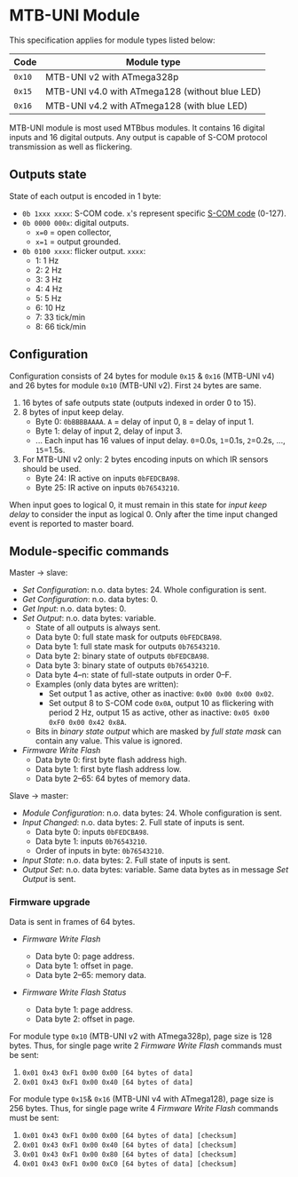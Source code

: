 MTB-UNI Module
==============

This specification applies for module types listed below:

| Code   | Module type                                     |
|--------|-------------------------------------------------|
| `0x10` | MTB-UNI v2 with ATmega328p                      |
| `0x15` | MTB-UNI v4.0 with ATmega128 (without blue LED)  |
| `0x16` | MTB-UNI v4.2 with ATmega128 (with blue LED)     |

MTB-UNI module is most used MTBbus modules. It contains 16 digital inputs and
16 digital outputs. Any output is capable of S-COM protocol transmission as
well as flickering.

## Outputs state

State of each output is encoded in 1 byte:

* `0b 1xxx xxxx`: S-COM code. `x`'s represent specific [S-COM
  code](https://www.mtb-model.com/elektro/s-com.htm) (0-127).
* `0b 0000 000x`: digital outputs.
   - `x=0` = open collector,
   - `x=1` = output grounded.
* `0b 0100 xxxx`: flicker output. `xxxx`:
   - 1: 1 Hz
   - 2: 2 Hz
   - 3: 3 Hz
   - 4: 4 Hz
   - 5: 5 Hz
   - 6: 10 Hz
   - 7: 33 tick/min
   - 8: 66 tick/min

## Configuration

Configuration consists of 24 bytes for module `0x15` & `0x16` (MTB-UNI v4) and
26 bytes for module `0x10` (MTB-UNI v2). First `24` bytes are same.

1. 16 bytes of safe outputs state (outputs indexed in order 0 to 15).
2. 8 bytes of input keep delay.
   - Byte 0: `0bBBBBAAAA`. `A` = delay of input 0, `B` = delay of input 1.
   - Byte 1: delay of input 2, delay of input 3.
   - ...
   Each input has 16 values of input delay. `0`=0.0s, `1`=0.1s, `2`=0.2s, ...,
   `15`=1.5s.
3. For MTB-UNI v2 only: 2 bytes encoding inputs on which IR sensors should be
   used.
   - Byte 24: IR active on inputs `0bFEDCBA98`.
   - Byte 25: IR active on inputs `0b76543210`.

When input goes to logical 0, it must remain in this state for *input keep
delay* to consider the input as logical 0. Only after the time input changed
event is reported to master board.

## Module-specific commands

Master → slave:

* *Set Configuration*: n.o. data bytes: 24. Whole configuration is sent.
* *Get Configuration*: n.o. data bytes: 0.
* *Get Input*: n.o. data bytes: 0.
* *Set Output*: n.o. data bytes: variable.
  - State of all outputs is always sent.
  - Data byte 0: full state mask for outputs `0bFEDCBA98`.
  - Data byte 1: full state mask for outputs `0b76543210`.
  - Data byte 2: binary state of outputs `0bFEDCBA98`.
  - Data byte 3: binary state of outputs `0b76543210`.
  - Data byte 4–n: state of full-state outputs in order 0–F.
  - Examples (only data bytes are written):
    - Set output 1 as active, other as inactive: `0x00 0x00 0x00 0x02`.
    - Set output 8 to S-COM code `0x0A`, output 10 as flickering with period
      2 Hz, output 15 as active, other as inactive:
      `0x05 0x00 0xF0 0x00 0x42 0x8A`.
  - Bits in *binary state output* which are masked by *full state mask* can
    contain any value. This value is ignored.
* *Firmware Write Flash*
  - Data byte 0: first byte flash address high.
  - Data byte 1: first byte flash address low.
  - Data byte 2–65: 64 bytes of memory data.

Slave → master:

* *Module Configuration*: n.o. data bytes: 24. Whole configuration is sent.
* *Input Changed*: n.o. data bytes: 2. Full state of inputs is sent.
  - Data byte 0: inputs `0bFEDCBA98`.
  - Data byte 1: inputs `0b76543210`.
  - Order of inputs in byte: `0b76543210`.
* *Input State*: n.o. data bytes: 2. Full state of inputs is sent.
* *Output Set*: n.o. data bytes: variable. Same data bytes as in message *Set
  Output* is sent.

### Firmware upgrade

Data is sent in frames of 64 bytes.

* *Firmware Write Flash*
  - Data byte 0: page address.
  - Data byte 1: offset in page.
  - Data byte 2–65: memory data.

* *Firmware Write Flash Status*
  - Data byte 1: page address.
  - Data byte 2: offset in page.

For module type `0x10` (MTB-UNI v2 with ATmega328p), page size is 128 bytes.
Thus, for single page write 2 *Firmware Write Flash* commands must be sent:

 1. `0x01 0x43 0xF1 0x00 0x00 [64 bytes of data]`
 2. `0x01 0x43 0xF1 0x00 0x40 [64 bytes of data]`

For module type `0x15`& `0x16` (MTB-UNI v4 with ATmega128), page size is 256
bytes. Thus, for single page write 4 *Firmware Write Flash* commands must be
sent:

 1. `0x01 0x43 0xF1 0x00 0x00 [64 bytes of data] [checksum]`
 2. `0x01 0x43 0xF1 0x00 0x40 [64 bytes of data] [checksum]`
 3. `0x01 0x43 0xF1 0x00 0x80 [64 bytes of data] [checksum]`
 4. `0x01 0x43 0xF1 0x00 0xC0 [64 bytes of data] [checksum]`
